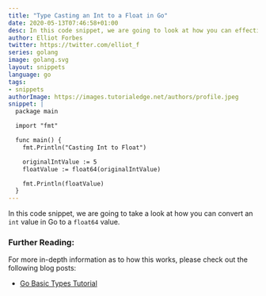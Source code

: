 ```yaml
---
title: "Type Casting an Int to a Float in Go"
date: 2020-05-13T07:46:58+01:00
desc: In this code snippet, we are going to look at how you can effectively cast an int in go to a float
author: Elliot Forbes
twitter: https://twitter.com/elliot_f
series: golang
image: golang.svg
layout: snippets
language: go
tags:
- snippets
authorImage: https://images.tutorialedge.net/authors/profile.jpeg
snippet: |
  package main

  import "fmt"

  func main() {
    fmt.Println("Casting Int to Float")

    originalIntValue := 5
    floatValue := float64(originalIntValue)

    fmt.Println(floatValue)
  }
---
```


In this code snippet, we are going to take a look at how you can convert an `int` value in Go to a `float64` value.

### Further Reading:

For more in-depth information as to how this works, please check out the following blog posts:

* [Go Basic Types Tutorial](/golang/go-basic-types-tutorial/)